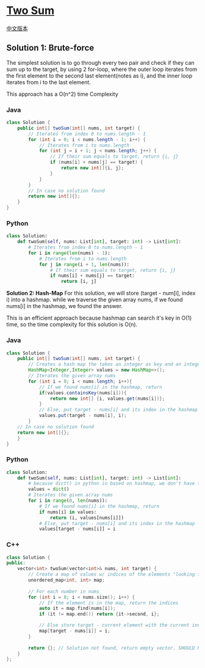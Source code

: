 # [Two Sum](https://leetcode.com/problems/two-sum/)

[中文版本](/Solution_CN/0001_Two_Sum_CN.md)

## Solution 1: Brute-force

The simplest solution is to go through every two pair and check if they can sum up to the target, by using 2 for-loop, where the outer loop iterates from the first element to the second last element(notes as i), and the inner loop iterates from i to the last element.

This approach has a O(n^2) time Complexity

### Java

```java
class Solution {
    public int[] twoSum(int[] nums, int target) {
        // Iterates from index 0 to nums.length - 1
        for (int i = 0; i < nums.length - 1; i++) {
            // Iterates from i to nums.length
            for (int j = i + 1; j < nums.length; j++) {
                // If their sum equals to target, return {i, j}
                if (nums[i] + nums[j] == target) {
                    return new int[]{i, j};
                }
            }
        }
        // In case no solution found
        return new int[]{};
    }
}
```

### Python

```python
class Solution:
    def twoSum(self, nums: List[int], target: int) -> List[int]:
        # Iterates from index 0 to nums.length - 1
        for i in range(len(nums) - 1):
            # Iterates from i to nums.length
            for j in range(i + 1, len(nums)):
                # If their sum equals to target, return {i, j}
                if nums[i] + nums[j] == target:
                    return [i, j]
```

**Solution 2: Hash-Map**
For this solution, we will store (target - num[i], index i) into a hashmap. while we traverse the given array nums, if we found nums[i] in the hashmap, we found the answer.

This is an efficient approach because hashmap can search it's key in O(1) time, so the time complexity for this solution is O(n).

### Java

```java
class Solution {
    public int[] twoSum(int[] nums, int target) {
        // Creates a hash map the takes an integer as key and an integer as value
        HashMap<Integer,Integer> values = new HashMap<>();
        // Iterates the given array nums
        for (int i = 0; i < nums.length; i++){
            // If we found nums[i] in the hashmap, return
            if(values.containsKey(nums[i])){
                return new int[] {i, values.get(nums[i])};
            }
            // Else, put target - nums[i] and its index in the hashmap
            values.put(target - nums[i], i);
        }
    // In case no solution found
    return new int[]{};
    }
}
```

### Python

```python
class Solution:
    def twoSum(self, nums: List[int], target: int) -> List[int]:
        # because dict() in python in based on hashmap, we don't have to pecifically set up a hashmap
        values = dict()
        # Iterates the given array nums
        for i in range(0, len(nums)):
            # If we found nums[i] in the hashmap, return
            if nums[i] in values:
                return (i, values[nums[i]])
            # Else, put target - nums[i] and its index in the hashmap
            values[target - nums[i]] = i
```

### C++
```c++
class Solution {
public:
    vector<int> twoSum(vector<int>& nums, int target) {
        // Create a map of values w/ indices of the elements "looking for it"
        unordered_map<int, int> map;
        
        // For each number in nums
        for (int i = 0; i < nums.size(); i++) {
            // If the element is in the map, return the indices
            auto it = map.find(nums[i]);
            if (it != map.end()) return {it->second, i};

            // Else store target - current element with the current index
            map[target - nums[i]] = i;
        }
        
        return {}; // Solution not found, return empty vector. SHOULD NOT HAPPEN!
    }
};
```
